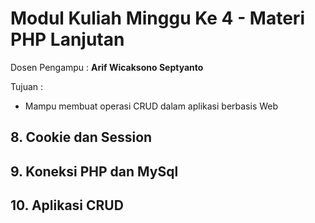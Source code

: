 # Modul Kuliah Minggu Ke 4 - Materi PHP Lanjutan
Dosen Pengampu : **Arif Wicaksono Septyanto**

Tujuan :
- Mampu membuat operasi CRUD dalam aplikasi berbasis Web


## 8. Cookie dan Session

## 9. Koneksi PHP dan MySql

## 10. Aplikasi CRUD